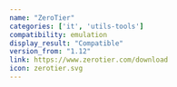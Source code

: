 ```yaml
---
name: "ZeroTier"
categories: ['it', 'utils-tools']
compatibility: emulation
display_result: "Compatible"
version_from: "1.12"
link: https://www.zerotier.com/download
icon: zerotier.svg
---
```


